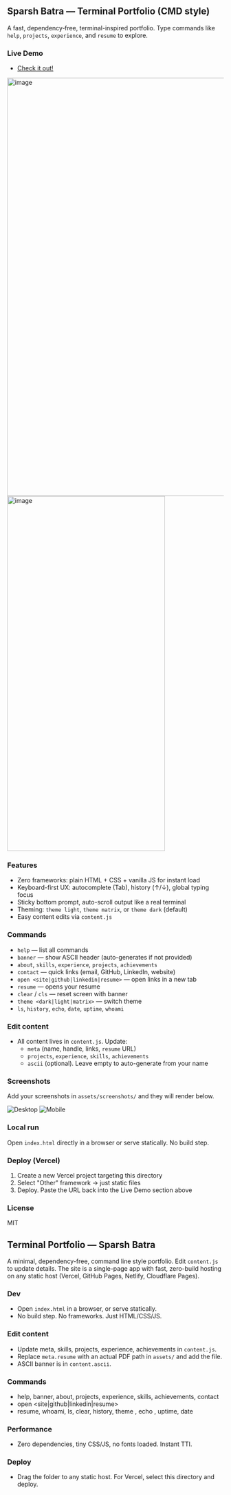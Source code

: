 ## Sparsh Batra — Terminal Portfolio (CMD style)

A fast, dependency‑free, terminal-inspired portfolio. Type commands like `help`, `projects`, `experience`, and `resume` to explore.

### Live Demo

- [Check it out!](https://sparsh-cmd-portfolio.vercel.app/)
<img width="1920" height="970" alt="image" src="https://github.com/user-attachments/assets/651ec25c-b23f-48f3-8229-d8e9e2adf70f" />

<img width="367" height="823" alt="image" src="https://github.com/user-attachments/assets/7f4de557-9503-4238-8233-5a3657bbae1b" />


### Features

- Zero frameworks: plain HTML + CSS + vanilla JS for instant load
- Keyboard-first UX: autocomplete (Tab), history (↑/↓), global typing focus
- Sticky bottom prompt, auto-scroll output like a real terminal
- Theming: `theme light`, `theme matrix`, or `theme dark` (default)
- Easy content edits via `content.js`

### Commands

- `help` — list all commands
- `banner` — show ASCII header (auto-generates if not provided)
- `about`, `skills`, `experience`, `projects`, `achievements`
- `contact` — quick links (email, GitHub, LinkedIn, website)
- `open <site|github|linkedin|resume>` — open links in a new tab
- `resume` — opens your resume
- `clear` / `cls` — reset screen with banner
- `theme <dark|light|matrix>` — switch theme
- `ls`, `history`, `echo`, `date`, `uptime`, `whoami`

### Edit content

- All content lives in `content.js`. Update:
  - `meta` (name, handle, links, `resume` URL)
  - `projects`, `experience`, `skills`, `achievements`
  - `ascii` (optional). Leave empty to auto-generate from your name

### Screenshots

Add your screenshots in `assets/screenshots/` and they will render below.

![Desktop](assets/screenshots/desktop.png)
![Mobile](assets/screenshots/mobile.png)

### Local run

Open `index.html` directly in a browser or serve statically. No build step.

### Deploy (Vercel)

1. Create a new Vercel project targeting this directory
2. Select "Other" framework → just static files
3. Deploy. Paste the URL back into the Live Demo section above

### License

MIT

## Terminal Portfolio — Sparsh Batra

A minimal, dependency-free, command line style portfolio. Edit `content.js` to update details. The site is a single-page app with fast, zero-build hosting on any static host (Vercel, GitHub Pages, Netlify, Cloudflare Pages).

### Dev

- Open `index.html` in a browser, or serve statically.
- No build step. No frameworks. Just HTML/CSS/JS.

### Edit content

- Update meta, skills, projects, experience, achievements in `content.js`.
- Replace `meta.resume` with an actual PDF path in `assets/` and add the file.
- ASCII banner is in `content.ascii`.

### Commands

- help, banner, about, projects, experience, skills, achievements, contact
- open <site|github|linkedin|resume>
- resume, whoami, ls, clear, history, theme <name>, echo <text>, uptime, date

### Performance

- Zero dependencies, tiny CSS/JS, no fonts loaded. Instant TTI.

### Deploy

- Drag the folder to any static host. For Vercel, select this directory and deploy.





